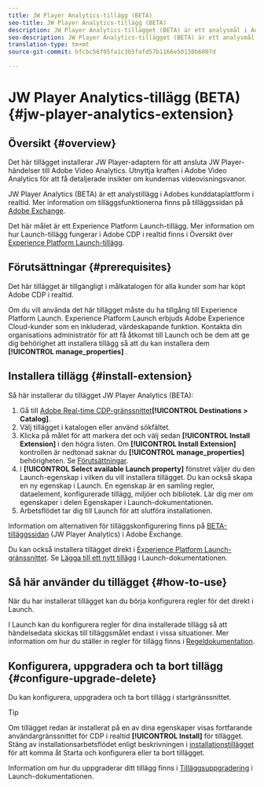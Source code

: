 ```yaml
---
title: JW Player Analytics-tillägg (BETA)
seo-title: JW Player Analytics-tillägg (BETA)
description: JW Player Analytics-tillägget (BETA) är ett analysmål i Adobe Customer Data Platform i realtid. Mer information om tilläggsfunktionerna finns på tilläggssidan på Adobe Exchange.
seo-description: JW Player Analytics-tillägget (BETA) är ett analysmål i Adobe Customer Data Platform i realtid. Mer information om tilläggsfunktionerna finns på tilläggssidan på Adobe Exchange.
translation-type: tm+mt
source-git-commit: bfcbc56f05fa1c3b5fafd57b1166e50130b6007d

---
```



# JW Player Analytics-tillägg (BETA) {#jw-player-analytics-extension}

## Översikt {#overview}

Det här tillägget installerar JW Player-adaptern för att ansluta JW Player-händelser till Adobe Video Analytics. Utnyttja kraften i Adobe Video Analytics för att få detaljerade insikter om kundernas videovisningsvanor.

JW Player Analytics (BETA) är ett analystillägg i Adobes kunddataplattform i realtid. Mer information om tilläggsfunktionerna finns på tilläggssidan på [Adobe Exchange](https://exchange.adobe.com/experiencecloud.details.101523.jw-player-analytics-launch-extension.html).

Det här målet är ett Experience Platform Launch-tillägg. Mer information om hur Launch-tillägg fungerar i Adobe CDP i realtid finns i Översikt över [Experience Platform Launch-tillägg](/help/rtcdp/destinations/experience-platform-launch-extensions.md).


## Förutsättningar {#prerequisites}

Det här tillägget är tillgängligt i målkatalogen för alla kunder som har köpt Adobe CDP i realtid.

Om du vill använda det här tillägget måste du ha tillgång till Experience Platform Launch. Experience Platform Launch erbjuds Adobe Experience Cloud-kunder som en inkluderad, värdeskapande funktion. Kontakta din organisations administratör för att få åtkomst till Launch och be dem att ge dig behörighet att installera tillägg så att du kan installera dem **[!UICONTROL manage_properties]** .

## Installera tillägg {#install-extension}

Så här installerar du tillägget JW Player Analytics (BETA):

1. Gå till [Adobe Real-time CDP-gränssnittet](http://platform.adobe.com/)**[!UICONTROL Destinations > Catalog]**.
2. Välj tillägget i katalogen eller använd sökfältet.
3. Klicka på målet för att markera det och välj sedan **[!UICONTROL Install Extension]** i den högra listen. Om **[!UICONTROL Install Extension]** kontrollen är nedtonad saknar du **[!UICONTROL manage_properties]** behörigheten. Se [Förutsättningar](#prerequisites).
4. I **[!UICONTROL Select available Launch property]** fönstret väljer du den Launch-egenskap i vilken du vill installera tillägget. Du kan också skapa en ny egenskap i Launch. En egenskap är en samling regler, dataelement, konfigurerade tillägg, miljöer och bibliotek. Lär dig mer om egenskaper i delen [](https://docs.adobe.com/content/help/en/launch/using/reference/admin/companies-and-properties.html#properties-page) Egenskaper i Launch-dokumentationen.
5. Arbetsflödet tar dig till Launch för att slutföra installationen.

Information om alternativen för tilläggskonfigurering finns på [BETA-tilläggssidan](https://exchange.adobe.com/experiencecloud.details.101523.jw-player-analytics-launch-extension.html) (JW Player Analytics) i Adobe Exchange.

Du kan också installera tillägget direkt i [Experience Platform Launch-gränssnittet](https://launch.adobe.com/). Se [Lägga till ett nytt tillägg](https://docs.adobe.com/content/help/en/launch/using/reference/manage-resources/extensions/overview.html#add-a-new-extension) i Launch-dokumentationen.


## Så här använder du tillägget {#how-to-use}

När du har installerat tillägget kan du börja konfigurera regler för det direkt i Launch.

I Launch kan du konfigurera regler för dina installerade tillägg så att händelsedata skickas till tilläggsmålet endast i vissa situationer. Mer information om hur du ställer in regler för tillägg finns i [Regeldokumentation](https://docs.adobe.com/help/en/launch/using/reference/manage-resources/rules.html).

## Konfigurera, uppgradera och ta bort tillägg {#configure-upgrade-delete}

Du kan konfigurera, uppgradera och ta bort tillägg i startgränssnittet.

>[!TIP]
>
>Om tillägget redan är installerat på en av dina egenskaper visas fortfarande användargränssnittet för CDP i realtid **[!UICONTROL Install]** för tillägget. Stäng av installationsarbetsflödet enligt beskrivningen i [installationstillägget](#install-extension) för att komma åt Starta och konfigurera eller ta bort tillägget.

Information om hur du uppgraderar ditt tillägg finns i [Tilläggsuppgradering](https://docs.adobe.com/content/help/en/launch/using/reference/manage-resources/extensions/extension-upgrade.html) i Launch-dokumentationen.



